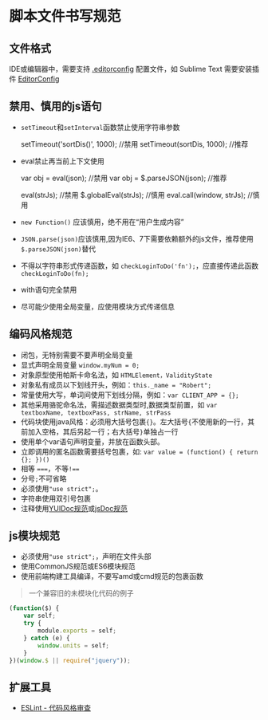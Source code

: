 脚本文件书写规范
=====

## 文件格式 ##

IDE或编辑器中，需要支持 [.editorconfig](../.editorconfig) 配置文件，如 Sublime Text 需要安装插件 [EditorConfig](https://packagecontrol.io/packages/EditorConfig)

## 禁用、慎用的js语句 ##

-   `setTimeout`和`setInterval`函数禁止使用字符串参数

	setTimeout('sortDis()', 1000);	//禁用
	setTimeout(sortDis, 1000);		//推荐

-   eval禁止再当前上下文使用

	var obj = eval(json);			//禁用
	var obj = $.parseJSON(json);	//推荐

	eval(strJs);					//禁用
	$.globalEval(strJs);			//慎用
	eval.call(window, strJs);		//慎用

-   `new Function()` 应该慎用，绝不用在“用户生成内容”
-   `JSON.parse(json)`应该慎用,因为IE6、7下需要依赖额外的js文件，推荐使用`$.parseJSON(json)`替代
-   不得以字符串形式传递函数，如 `checkLoginToDo('fn');`，应直接传递此函数 `checkLoginToDo(fn);`
-   with语句完全禁用
-   尽可能少使用全局变量，应使用模块方式传递信息

## 编码风格规范 ##

-   闭包，无特别需要不要声明全局变量
-   显式声明全局变量 `window.myNum = 0;`
-   对象原型使用帕斯卡命名法，如 `HTMLElement，ValidityState`
-   对象私有成员以下划线开头，例如：`this._name = "Robert";`
-   常量使用大写，单词间使用下划线分隔，例如：`var CLIENT_APP = {};`
-   其他采用骆驼命名法，需描述数据类型时,数据类型前置，如 `var textboxName, textboxPass, strName, strPass`
-   代码块使用java风格：必须用大括号包裹`{}`。左大括号`{`不使用新的一行，其前加入空格，其后另起一行；右大括号`}`单独占一行
-   使用单个var语句声明变量，并放在函数头部。
-   立即调用的匿名函数需要括号包裹，如: `var value = (function() { return {}; })()`
-   相等 `===`，不等`!==`
-   分号`;`不可省略
-   必须使用`"use strict";`。
-   字符串使用双引号包裹
-   注释使用[YUIDoc规范](http://yui.github.io/yuidoc/syntax/index.html)或[jsDoc规范](http://usejsdoc.org/index.html)


## js模块规范

-   必须使用`"use strict";`，声明在文件头部
-   使用CommonJS规范或ES6模块规范
-   使用前端构建工具编译，不要写amd或cmd规范的包裹函数

> 一个兼容旧的未模块化代码的例子

```Javascript
(function($) {
	var self;
	try {
		module.exports = self;
	} catch (e) {
		window.units = self;
	}
})(window.$ || require("jquery"));
```

## 扩展工具

-   [ESLint - 代码风格审查](eslint_config.md)
